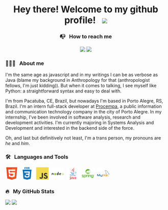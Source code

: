 <div align="center">
  <h1>Hey there! Welcome to my github profile! &nbsp; <img src="https://media.giphy.com/media/1gRsJSbmejU9pxsfd0/giphy.gif" width="150"/> </h1>
</div>
<h3 align="center">📭 &nbsp; How to reach me</h3>
  <p align="center"> <a href="https://www.linkedin.com/in/alonso-estevam" target="_blank" rel="noreferrer"><img src="https://img.shields.io/badge/linkedin-%230077B5.svg?style=for-the-badge&logo=linkedin&logoColor=white"/></a> 
  <a href="mailto:alonso_estevam@outlook.com" target="_blank"> <img src="https://img.shields.io/badge/Microsoft_Outlook-0078D4?style=for-the-badge&logo=microsoft-outlook&logoColor=white"/> <a/>
  </p>

### 👨🏾‍💻 &nbsp; About me

<p>I'm the same age as javascript and in my writings I can be as verbose as Java (blame my background in Anthropology for that (anthropologist fellows, I'm just kidding)). But when it comes to talking, I see myself like Python: a straightforward syntax and easy to deal with.</p>
<p>I'm from Pacatuba, CE, Brazil, but nowadays I'm based in Porto Alegre, RS, Brazil. I'm an intern full-stack developer at <a href="https://prefeitura.poa.br/procempa">Procempa</a>, a public information and communication technology company in the city of Porto Alegre. In my internship, I've been involved in software analysis, research and development activities. I'm currently majoring in Systems Analysis and Development and interested in the backend side of the force.</p>
<p> Oh, and last but definitively not least, I'm a trans person, my pronouns are <em> he</em> and <em>him</em>. </p>


### 🛠 &nbsp; Languages and Tools

<p>
  <img src="https://github.com/devicons/devicon/blob/master/icons/html5/html5-original.svg" title="HTML5" alt="HTML" width="40" height="40"/>&nbsp;
  <img src="https://github.com/devicons/devicon/blob/master/icons/css3/css3-plain-wordmark.svg"  title="CSS3" alt="CSS" width="40" height="40"/>&nbsp;
  <img src="https://github.com/devicons/devicon/blob/master/icons/javascript/javascript-original.svg" title="JavaScript" alt="JavaScript" width="40" height="40"/>&nbsp;
  <img src="https://github.com/devicons/devicon/blob/master/icons/nodejs/nodejs-original-wordmark.svg" title="NodeJS" alt="NodeJS" width="40" height="40"/>&nbsp;
  <img src="https://github.com/devicons/devicon/blob/master/icons/java/java-original-wordmark.svg" title="Java" alt="Java" width="40" height="40"/>&nbsp;
  <img src="https://github.com/devicons/devicon/blob/master/icons/spring/spring-original-wordmark.svg" title="Spring" alt="Spring" width="40" height="40"/>&nbsp;
  <img src="https://github.com/devicons/devicon/blob/master/icons/mysql/mysql-original-wordmark.svg" title="MySQL"  alt="MySQL" width="40" height="40"/>&nbsp;
</p>  


### 🔥 &nbsp; My GitHub Stats
<div align="left">
     <img height="150em" src=https://github-readme-stats.vercel.app/api?username=alonso-estevam&theme=slateorange&show_icons=true/>
     <img height="150em" src="https://github-readme-stats.vercel.app/api/top-langs/?username=alonso-estevam&theme=slateorange&hide_border=false&&layout=compact"/>
  </a>
</div>

